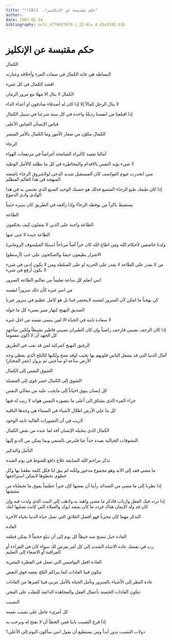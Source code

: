 ```yaml
---
title: "*حكم مقتبسة عن الإنكليز*.  2(10)"
author: 
date: 1907-02-14
bibliography: oclc_4770057679-i_22-div_8.d1e1592.bib
---
```




#  حكم مقتبسة عن الإنكليز 


 الكمال 

 البساطة هي غاية الكمال في صفات المرء وأخلاقه وعبارته 

 اقصد الكمال في كل شيء 

 الكمال لا ينال الا مهلا مع مرور الزمان 

 لا ينال الرجل كمالاً إلا إذا كان له أصدقاء صادقون او أعداء الداء 

 إذا اقتلعنا من انفسنا رذيلةً واحدة في كل سنة شرعنا في سبيل الكمال 

 قياس الإنسأن القياس الأعلى 

 الكمال مكوّن من صغار الأمور وما الكمال بالأمر الصغير 

 الرجاء 

 آمالنا تقصد كالبزاة الشامخة أغراضاً في مرتفعات الهواء 

 لا شيء يؤيد النفس بالاقدام والمخاطرة في كل ما تطلبه كالأمل الوطيد 

 متى انحدرت غيوم العواصف كان المستقبل شديد الدجى لولاشروق الرجاء باشعته المبهجة في هذا العالم المظلم 

 إذا كان طبعك طبع الرجاء المتسع فذلك هو حصنك الوحيد المنيع الذي تحتمي به في هذا الوادي وادي الدموع 

 يستقيظ باكراً من يوقظه الرجاءُ وإذا رأفقه في الطريق كان سيره حثيثاً 

 الطاعة 

 الطاعة واجبة على الذين لا يعملون كيف يحكمون 

 الطاعة جيدة لا غنى عنها 

 ولدنا خاضعين لأحكام الله ومن اطاع الله كان حراً آمناً مرتاحاً (سنكا الفيلسوف الروماني) 

 الاشرار يطيعون خيفةٌ والصالحون على حب (أرسطو) 

 من لا يقدر على الطاعة لا يقدر على الحرية او على السلطة ومن لا يكون ادنى في شيء لا يكون أرفع في شيء 

 انني اتعلم كل ساعة تعليماً من تعاليم الطاعة   السرور 

 من اسر غيره كأن ذلك سروراً لنفسه 

 كن بهجياً ما امكن لأن السرور لنفسه لاينحصر فينا بل هو كامل عظيم في سرور غيرنا 

 الصديق البهيج كنهار منير يضيء كل ما حوله 

 لا سعادة ثابته في الحياة الا لمن ينسى نفسه من اجل غيره 

 إذا كان الزحف نصيبي فازحف راضياً وإن كان الطيران نصيبي فاطير نشيطاً ولكنن سأجهد كل الجهد أن لا اكون مغموماً 

 الرفيق البهيج كمركبة لمن قد تعب في الطريق 

 آمال الدنيا التي قد يشغل الناس قلوبهم بها تخيب اوقد تصح ولكنها كالثلج الذي يغطي وجه الأرض ساعة او ساعتين ثم يزول (عمر المختار) 

 الشوق النفس إلى الكمال 

 الشوق إلى الكمال خفير قوي إلى الفضيلة 

 كل إنسان يتوق احياناً إلى مايجب عليه من معالي النفس 

 جزاء المرء الذي يشتاق إلى أعلى ما تتصوره النفس هوانه لا ريب له فيها 

 كل ما على الأرض اظلال لأشياء في السماء هي وحدها الباقية 

 لاريب في أن التصورات العالية ثابته الوجود 

 الكمال الذي يتخيله الإنسان آفة لما عنده من نقص الكمال 

 التشوقات الخيالية بعيدة جداً عنا فلنرض بالسعي وبما يمكن من الدنو إليها. 

 التأمل والتذكير 

 تذكر مراحم الله السابقة علاج دافع للقنوط في يوم الشدة 

 ما مضى فقد إلى الابد وهو مجموع مذخور ولكنه لم يبق لنا فكل كلمة نطقنا بها وكل خطوى نخطوها لايمكن استراجعها 

 إذا نظرنا إلى ما مضى من الشدائد رأينا أن بعضها كإن خيراً عظيماً يفوق ما تحملناه من مشقتها 

 إذا تردد فيك العقل وارتاب فاذكر ما مضى واهتد به واذهب إلى البيت الذي ولدت فيه وإن   كان قد ولد الإيمان هناك فردد ما كان يعتقد ابوك والصلاة التي كانت تصليها امك 

 التذكر مهما كان محزناً فهو أفضل العلائق التي تصل حياة الدنيا بحياة الآخرة. 

 العادة 

 العادة حبل ننسج منه خيطاً كل يوم إلى أن نبلغ حجماًُ لا يمكن قطعه 

 رب في نفسك عادة الانتباه الشديد إلى كل أمر يعرض لك سواء كان في القراءة أو المراقبة أو الاصغاء إلى التعليم 

 العادة افعل النواميس التي تعمل في الفطرة البشرية 

 تتكون فينا العادات كما يتراكم الثلج بعضه فوق البعض 

 عادة النظر إلى الأشياء بالسرور وتأمل الحياة بالأمل تتربى فينا كغيرها من العادات 

 تتكون العادات الحسنة بأعمال العقل والمجاهدة الدائمة للتغلب على المحن 

 النصيب 

 كل أمريء عامل على نصيب نفسه 

 إذا قرع النصيب بابنا فمن الخطأ أن لا نفتح له ونرحب به 

 دولاب النصيب يدور أبداً ومن يستطيع أن يقول انني سأكون اليوم إلى الأعلى؟ 
